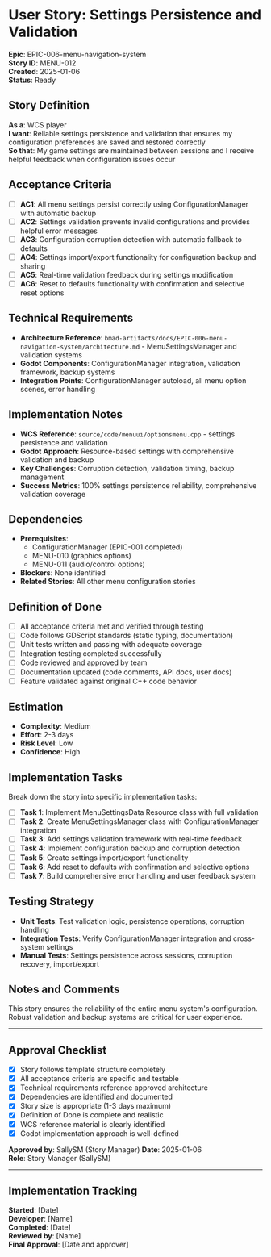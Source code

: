 # User Story: Settings Persistence and Validation

**Epic**: EPIC-006-menu-navigation-system  
**Story ID**: MENU-012  
**Created**: 2025-01-06  
**Status**: Ready

## Story Definition
**As a**: WCS player  
**I want**: Reliable settings persistence and validation that ensures my configuration preferences are saved and restored correctly  
**So that**: My game settings are maintained between sessions and I receive helpful feedback when configuration issues occur

## Acceptance Criteria
- [ ] **AC1**: All menu settings persist correctly using ConfigurationManager with automatic backup
- [ ] **AC2**: Settings validation prevents invalid configurations and provides helpful error messages
- [ ] **AC3**: Configuration corruption detection with automatic fallback to defaults
- [ ] **AC4**: Settings import/export functionality for configuration backup and sharing
- [ ] **AC5**: Real-time validation feedback during settings modification
- [ ] **AC6**: Reset to defaults functionality with confirmation and selective reset options

## Technical Requirements
- **Architecture Reference**: `bmad-artifacts/docs/EPIC-006-menu-navigation-system/architecture.md` - MenuSettingsManager and validation systems
- **Godot Components**: ConfigurationManager integration, validation framework, backup systems
- **Integration Points**: ConfigurationManager autoload, all menu option scenes, error handling

## Implementation Notes
- **WCS Reference**: `source/code/menuui/optionsmenu.cpp` - settings persistence and validation
- **Godot Approach**: Resource-based settings with comprehensive validation and backup
- **Key Challenges**: Corruption detection, validation timing, backup management
- **Success Metrics**: 100% settings persistence reliability, comprehensive validation coverage

## Dependencies
- **Prerequisites**: 
  - ConfigurationManager (EPIC-001 completed)
  - MENU-010 (graphics options)
  - MENU-011 (audio/control options)
- **Blockers**: None identified
- **Related Stories**: All other menu configuration stories

## Definition of Done
- [ ] All acceptance criteria met and verified through testing
- [ ] Code follows GDScript standards (static typing, documentation)
- [ ] Unit tests written and passing with adequate coverage
- [ ] Integration testing completed successfully
- [ ] Code reviewed and approved by team
- [ ] Documentation updated (code comments, API docs, user docs)
- [ ] Feature validated against original C++ code behavior

## Estimation
- **Complexity**: Medium
- **Effort**: 2-3 days
- **Risk Level**: Low
- **Confidence**: High

## Implementation Tasks
Break down the story into specific implementation tasks:
- [ ] **Task 1**: Implement MenuSettingsData Resource class with full validation
- [ ] **Task 2**: Create MenuSettingsManager class with ConfigurationManager integration
- [ ] **Task 3**: Add settings validation framework with real-time feedback
- [ ] **Task 4**: Implement configuration backup and corruption detection
- [ ] **Task 5**: Create settings import/export functionality
- [ ] **Task 6**: Add reset to defaults with confirmation and selective options
- [ ] **Task 7**: Build comprehensive error handling and user feedback system

## Testing Strategy
- **Unit Tests**: Test validation logic, persistence operations, corruption handling
- **Integration Tests**: Verify ConfigurationManager integration and cross-system settings
- **Manual Tests**: Settings persistence across sessions, corruption recovery, import/export

## Notes and Comments
This story ensures the reliability of the entire menu system's configuration. Robust validation and backup systems are critical for user experience.

---

## Approval Checklist
- [x] Story follows template structure completely
- [x] All acceptance criteria are specific and testable
- [x] Technical requirements reference approved architecture
- [x] Dependencies are identified and documented
- [x] Story size is appropriate (1-3 days maximum)
- [x] Definition of Done is complete and realistic
- [x] WCS reference material is clearly identified
- [x] Godot implementation approach is well-defined

**Approved by**: SallySM (Story Manager) **Date**: 2025-01-06  
**Role**: Story Manager (SallySM)

---

## Implementation Tracking
**Started**: [Date]  
**Developer**: [Name]  
**Completed**: [Date]  
**Reviewed by**: [Name]  
**Final Approval**: [Date and approver]